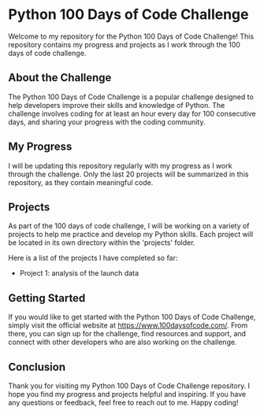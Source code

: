 # Python 100 Days of Code Challenge

Welcome to my repository for the Python 100 Days of Code Challenge! This repository contains my progress and projects as I work through the 100 days of code challenge. 

## About the Challenge

The Python 100 Days of Code Challenge is a popular challenge designed to help developers improve their skills and knowledge of Python. The challenge involves coding for at least an hour every day for 100 consecutive days, and sharing your progress with the coding community.

## My Progress

I will be updating this repository regularly with my progress as I work through the challenge. Only the last 20 projects will be summarized in this repository, as they contain meaningful code.

## Projects

As part of the 100 days of code challenge, I will be working on a variety of projects to help me practice and develop my Python skills. Each project will be located in its own directory within the 'projects' folder. 

Here is a list of the projects I have completed so far:

- Project 1: analysis of the launch data


## Getting Started

If you would like to get started with the Python 100 Days of Code Challenge, simply visit the official website at https://www.100daysofcode.com/. From there, you can sign up for the challenge, find resources and support, and connect with other developers who are also working on the challenge.

## Conclusion

Thank you for visiting my Python 100 Days of Code Challenge repository. I hope you find my progress and projects helpful and inspiring. If you have any questions or feedback, feel free to reach out to me. Happy coding!